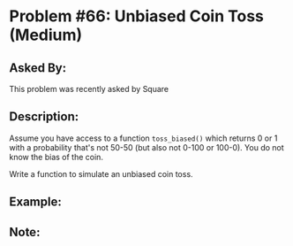 # Problem #66: Unbiased Coin Toss (Medium)

## Asked By:

This problem was recently asked by Square

## Description:
 
Assume you have access to a function `toss_biased()` which returns 0 or 1 with a probability that's not 50-50 (but also not 0-100 or 100-0). You do not know the bias of the coin.  

Write a function to simulate an unbiased coin toss.

## Example:


## Note:
